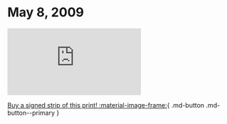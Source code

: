 # May 8, 2009

![](https://www.achewood.com/comic.php?date=05082009)

[Buy a signed strip of this print! :material-image-frame:](https://achewood-holiday-pop-up.myshopify.com/products/strip#05082009){ .md-button .md-button--primary }

